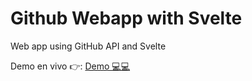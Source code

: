 # Github Webapp with Svelte

Web app using GitHub API and Svelte

Demo en vivo 👉: [Demo 💻💻](https://github-webapp.herokuapp.com)
